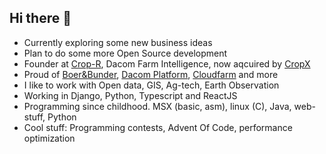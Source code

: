 ## Hi there 👋

- Currently exploring some new business ideas
- Plan to do some more Open Source development
- Founder at [Crop-R](https://github.com/crop-r), Dacom Farm Intelligence, now aqcuired by [CropX](https://github.com/cropx)
- Proud of [Boer&Bunder](https://boerenbunder.nl/), [Dacom Platform](https://www.cropx.nl/en/products/crop-recording/), [Cloudfarm](https://www.cropx.nl/en/products/cloudfarm/) and more
- I like to work with Open data, GIS, Ag-tech, Earth Observation
- Working in Django, Python, Typescript and ReactJS
- Programming since childhood. MSX (basic, asm), linux (C), Java, web-stuff, Python
- Cool stuff: Programming contests, Advent Of Code, performance optimization
